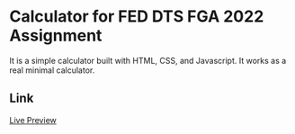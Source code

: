# Calculator for FED DTS FGA 2022 Assignment
It is a simple calculator built with HTML, CSS, and Javascript.
It works as a real minimal calculator.
## Link
[Live Preview](https://aeprasle.github.io/FEDCALCIND/)
